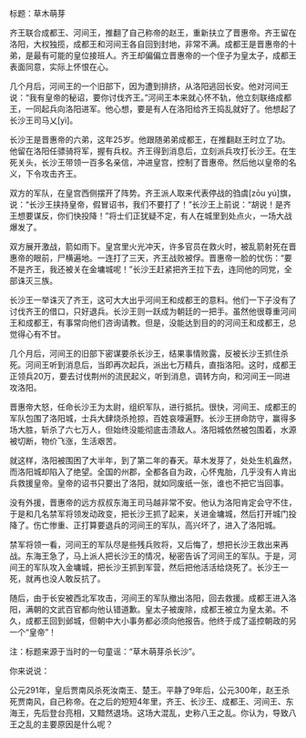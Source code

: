 标题：草木萌芽



齐王联合成都王、河间王，推翻了自己称帝的赵王，重新扶立了晋惠帝。齐王留在洛阳，大权独揽，成都王和河间王各自回到封地，非常不满。成都王是晋惠帝的十弟，是最有可能的皇位接班人。齐王却偏偏立晋惠帝的一个侄子为皇太子，成都王表面同意，实际上怀恨在心。

几个月后，河间王的一个旧部下，因为遭到排挤，从洛阳逃回长安。他对河间王说：“我有皇帝的秘诏，要你讨伐齐王。”河间王本来就心怀不轨，他立刻联络成都王，一同起兵向洛阳进军。他心想，要是有人在洛阳给齐王捣乱就好了。他想起了长沙王司马乂[yì]。

长沙王是晋惠帝的六弟，这年25岁。他跟随弟弟成都王，在推翻赵王时立了功。他留在洛阳任骠骑将军，握有兵权。齐王得到消息后，立刻派兵攻打长沙王。在生死关头，长沙王带领一百多名亲信，冲进皇宫，控制了晋惠帝。然后他以皇帝的名义，下令攻击齐王。

双方的军队，在皇宫西侧摆开了阵势。齐王派人取来代表停战的驺虞[zōu yú]旗，说：“长沙王挟持皇帝，假冒诏书，我们不要打了！”长沙王上前说：“胡说！是齐王想要谋反，你们快投降！”将士们正犹疑不定，有人在城里到处点火，一场大战爆发了。

双方展开激战，箭如雨下。皇宫里火光冲天，许多官员在救火时，被乱箭射死在晋惠帝的眼前，尸横遍地。一连打了三天，齐王战败被俘。晋惠帝一脸的忧伤：“要不是齐王，我还被关在金墉城呢！”长沙王赶紧把齐王拉下去，连同他的同党，全部诛灭三族。

长沙王一举诛灭了齐王，这可大大出乎河间王和成都王的意料。他们一下子没有了讨伐齐王的借口，只好退兵。长沙王则一跃成为朝廷的一把手。虽然他很尊重河间王和成都王，有事常向他们咨询请教。但是，没能达到目的的河间王和成都王，总觉得心有不甘。

几个月后，河间王的旧部下密谋要杀长沙王，结果事情败露，反被长沙王抓住杀死。河间王听到消息后，当即再次起兵，派出七万精兵，直指洛阳。这时，成都王正领兵20万，要去讨伐荆州的流民起义，听到消息，调转方向，和河间王一同进攻洛阳。

晋惠帝大怒，任命长沙王为太尉，组织军队，进行抵抗。很快，河间王、成都王的军队包围了洛阳城，士兵大肆烧杀抢掠，百姓哀嚎遍野。长沙王拼命防守，赢得多场大胜，斩杀了六七万人，但始终没能彻底击溃敌人。洛阳城依然被包围着，水源被切断，物价飞涨，生活艰苦。

就这样，洛阳被围困了大半年，到了第二年的春天。草木发芽了，处处生机盎然，而洛阳城却陷入了绝望。全国的州郡，全都各自为政，心怀鬼胎，几乎没有人肯出兵救援皇帝。皇帝的诏书只要出了洛阳，就如同废纸一张，谁也不把它当回事。

没有外援，晋惠帝的远方叔叔东海王司马越非常不安。他认为洛阳肯定会守不住，于是和几名禁军将领发动政变，把长沙王抓了起来，关进金墉城，然后打开城门投降了。伤亡惨重、正打算要退兵的河间王的军队，高兴坏了，进入了洛阳城。

禁军将领一看，河间王的军队尽是些残兵败将，又后悔了，想把长沙王救出来再战。东海王急了，马上派人把长沙王的情况，秘密告诉了河间王的军队。于是，河间王的军队攻入金墉城，把长沙王抓到军营，然后把他活活给烧死了。长沙王一死，就再也没人敢反抗了。

随后，由于长安被西北军攻击，河间王的军队撤出洛阳，回去救援。成都王进入洛阳，满朝的文武百官都向他认错道歉。皇太子被废除，成都王被立为皇太弟。不久，成都王回到邺城，但朝中大小事务都必须向他报告。他终于成了遥控朝政的另一个“皇帝”！



注：标题来源于当时的一句童谣：“草木萌芽杀长沙”。



你来说说：



公元291年，皇后贾南风杀死汝南王、楚王。平静了9年后，公元300年，赵王杀死贾南风，自己称帝。在之后的短短4年里，齐王、长沙王、成都王、河间王、东海王，先后登台亮相，又黯然退场。这场大混乱，史称八王之乱。你认为，导致八王之乱的主要原因是什么呢？













